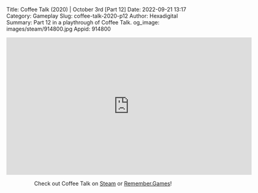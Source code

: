 Title: Coffee Talk (2020) | October 3rd [Part 12]
Date: 2022-09-21 13:17
Category: Gameplay
Slug: coffee-talk-2020-p12
Author: Hexadigital
Summary: Part 12 in a playthrough of Coffee Talk.
og_image: images/steam/914800.jpg
Appid: 914800

<center><iframe src="https://www.youtube.com/embed/kyXznWtLmdM?feature=oembed" allow="accelerometer; autoplay; encrypted-media; gyroscope; picture-in-picture" width="640" height="360" frameborder="0"></iframe>

Check out Coffee Talk on [Steam](https://store.steampowered.com/app/914800/?curator_clanid=34633900) or [Remember.Games](https://remember.games/game/718/)!</center>

